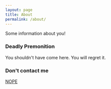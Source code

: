 ```yaml
---
layout: page
title: About
permalink: /about/
---
```


Some information about you!

### Deadly Premonition

You shouldn't have come here. You will regret it.

### Don't contact me

[NOPE](zetify033@gmail.com)
